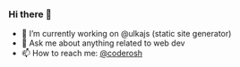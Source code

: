 ### Hi there 👋

- 🔭 I’m currently working on @ulkajs (static site generator)
- 💬 Ask me about anything related to web dev
- 📫 How to reach me: [@coderosh](https://twitter.com/coderosh)

